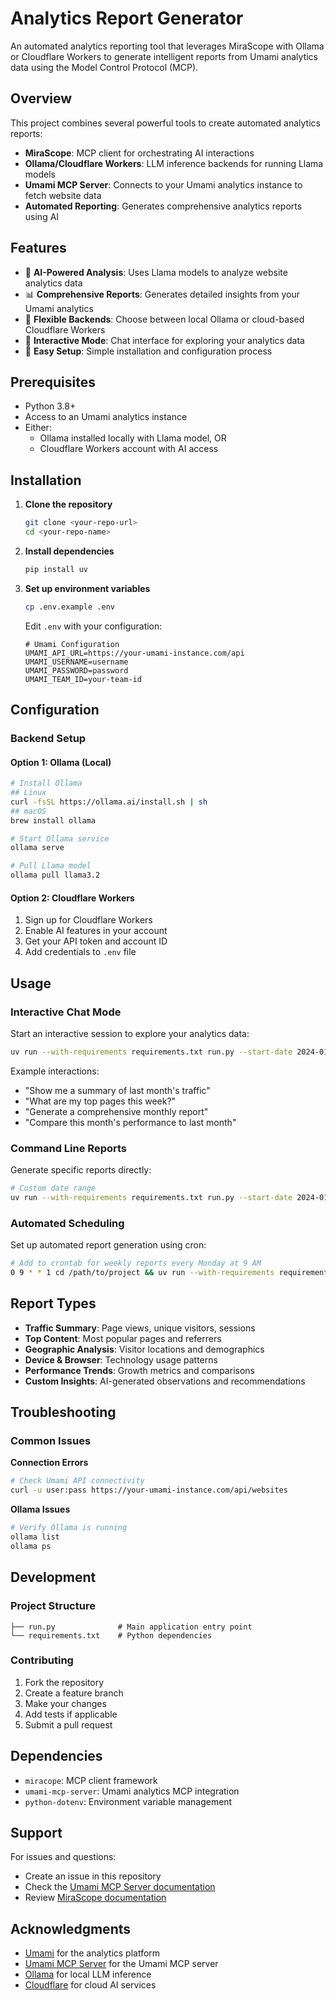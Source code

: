 # Analytics Report Generator

An automated analytics reporting tool that leverages MiraScope with Ollama or Cloudflare Workers to generate intelligent reports from Umami analytics data using the Model Control Protocol (MCP).

## Overview

This project combines several powerful tools to create automated analytics reports:

- **MiraScope**: MCP client for orchestrating AI interactions
- **Ollama/Cloudflare Workers**: LLM inference backends for running Llama models
- **Umami MCP Server**: Connects to your Umami analytics instance to fetch website data
- **Automated Reporting**: Generates comprehensive analytics reports using AI

## Features

- 🤖 **AI-Powered Analysis**: Uses Llama models to analyze website analytics data
- 📊 **Comprehensive Reports**: Generates detailed insights from your Umami analytics
- 🔄 **Flexible Backends**: Choose between local Ollama or cloud-based Cloudflare Workers
- 💬 **Interactive Mode**: Chat interface for exploring your analytics data
- 🚀 **Easy Setup**: Simple installation and configuration process

## Prerequisites

- Python 3.8+
- Access to an Umami analytics instance
- Either:
  - Ollama installed locally with Llama model, OR
  - Cloudflare Workers account with AI access

## Installation

1. **Clone the repository**
   ```bash
   git clone <your-repo-url>
   cd <your-repo-name>
   ```

2. **Install dependencies**
   ```bash
   pip install uv
   ```

3. **Set up environment variables**
   ```bash
   cp .env.example .env
   ```
   
   Edit `.env` with your configuration:
   ```env
   # Umami Configuration
   UMAMI_API_URL=https://your-umami-instance.com/api
   UMAMI_USERNAME=username
   UMAMI_PASSWORD=password
   UMAMI_TEAM_ID=your-team-id
   ```

## Configuration

### Backend Setup

#### Option 1: Ollama (Local)
```bash
# Install Ollama
## Linux
curl -fsSL https://ollama.ai/install.sh | sh
## macOS
brew install ollama

# Start Ollama service
ollama serve

# Pull Llama model
ollama pull llama3.2
```

#### Option 2: Cloudflare Workers
1. Sign up for Cloudflare Workers
2. Enable AI features in your account
3. Get your API token and account ID
4. Add credentials to `.env` file

## Usage

### Interactive Chat Mode

Start an interactive session to explore your analytics data:

```bash
uv run --with-requirements requirements.txt run.py --start-date 2024-01-01 --end-date 2024-01-31 --website example.com --mcp-server-dir ~/src/umami_mcp_server --chat
```

Example interactions:
- "Show me a summary of last month's traffic"
- "What are my top pages this week?"
- "Generate a comprehensive monthly report"
- "Compare this month's performance to last month"

### Command Line Reports

Generate specific reports directly:

```bash
# Custom date range
uv run --with-requirements requirements.txt run.py --start-date 2024-01-01 --end-date 2024-01-31 --website example.com --mcp-server-dir ~/src/umami_mcp_server
```

### Automated Scheduling

Set up automated report generation using cron:

```bash
# Add to crontab for weekly reports every Monday at 9 AM
0 9 * * 1 cd /path/to/project && uv run --with-requirements requirements.txt run.py --start-date 2024-01-01 --end-date 2024-01-31 --website example.com --mcp-server-dir ~/src/umami_mcp_server

```

## Report Types

- **Traffic Summary**: Page views, unique visitors, sessions
- **Top Content**: Most popular pages and referrers
- **Geographic Analysis**: Visitor locations and demographics
- **Device & Browser**: Technology usage patterns
- **Performance Trends**: Growth metrics and comparisons
- **Custom Insights**: AI-generated observations and recommendations

## Troubleshooting

### Common Issues

**Connection Errors**
```bash
# Check Umami API connectivity
curl -u user:pass https://your-umami-instance.com/api/websites
```

**Ollama Issues**
```bash
# Verify Ollama is running
ollama list
ollama ps
```

## Development

### Project Structure
```
├── run.py              # Main application entry point
└── requirements.txt    # Python dependencies
```

### Contributing

1. Fork the repository
2. Create a feature branch
3. Make your changes
4. Add tests if applicable
5. Submit a pull request

## Dependencies

- `miracope`: MCP client framework
- `umami-mcp-server`: Umami analytics MCP integration
- `python-dotenv`: Environment variable management

## Support

For issues and questions:
- Create an issue in this repository
- Check the [Umami MCP Server documentation](https://github.com/MCP-Mirror/jakeyShakey_umami_mcp_server)
- Review [MiraScope documentation](https://mirascope.com/docs/mirascope)

## Acknowledgments

- [Umami](https://umami.is/) for the analytics platform
- [Umami MCP Server](https://github.com/MCP-Mirror/jakeyShakey_umami_mcp_server) for the Umami MCP server
- [Ollama](https://ollama.ai/) for local LLM inference
- [Cloudflare](https://workers.cloudflare.com/) for cloud AI services